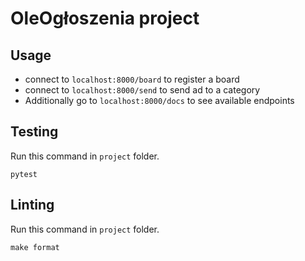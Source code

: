 # OleOgłoszenia project

## Usage

- connect to `localhost:8000/board` to register a board
- connect to `localhost:8000/send` to send ad to a category
- Additionally go to `localhost:8000/docs` to see available endpoints

## Testing
Run this command in `project` folder.
```shell
pytest
```

## Linting
Run this command in `project` folder.
```shell
make format
```
